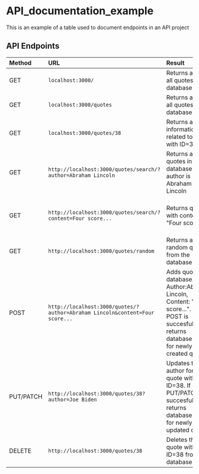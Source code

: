 # API_documentation_example
This is an example of a table used to document endpoints in an API project

## API Endpoints

| Method       | URL | Result | Params |
| :--- |:---| :---| :---|
|GET| `localhost:3000/`| Returns a list of all quotes in the database| None required |
|GET | `localhost:3000/quotes`| Returns a list of all quotes in the database| None required |
|GET | `localhost:3000/quotes/38`| Returns all information related to quote with ID=38| :id - The id of a particular quote |
|GET | `http://localhost:3000/quotes/search/?author=Abraham Lincoln`| Returns all quotes in database where author is Abraham Lincoln| :author - An author's name |
|GET | `http://localhost:3000/quotes/search/?content=Four score...` | Returns quote with content "Four score..."| :content - The content of a quote | 
|GET|`http://localhost:3000/quotes/random`|Returns a random quote from the database| None required |
|POST|`http://localhost:3000/quotes/?author=Abraham Lincoln&content=Four score...`|Adds quote to database. Author:Abraham Lincoln, Content: "Four score...". If POST is succesfull, returns database object for newly created quote.| :author - The author's name, :content - The content of a quote |
|PUT/PATCH|`http://localhost:3000/quotes/38?author=Joe Biden`|Updates the author for a quote with ID=38. If PUT/PATCH is succesfull, returns database object for newly updated quote.| :author - The author's name And/or :content - The content of a quote |
|DELETE|`http://localhost:3000/quotes/38`|Deletes the quote with ID=38 from database| None required |
